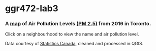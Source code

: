# ggr472-lab3

### A [map](https://ananmaysharan.github.io/ggr472-lab3/) of Air Pollution Levels [(PM 2.5)](https://www.canada.ca/en/health-canada/services/air-quality/indoor-air-contaminants/fine-particulate-matter.html#:~:text=Fine%20particulate%20matter%20is%20the,referred%20to%20as%20PM2.5.&text=Fine%20particulate%20matter%20is%20so,see%20it%20without%20a%20microscope.) from 2016 in Toronto.

Click on a neighbourhood to view the name and air pollution level.

Data courtesy of [Statistics Canada](https://open.canada.ca/data/en/dataset/2d86f026-10b4-44ac-a68b-80a9dd5dd390), cleaned and processed in QGIS.
